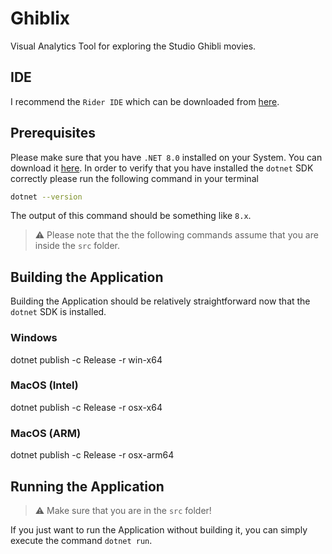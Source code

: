 # Ghiblix
Visual Analytics Tool for exploring the Studio Ghibli movies. 

## IDE
I recommend the `Rider IDE` which can be downloaded from [here](https://www.jetbrains.com/rider/download/).

## Prerequisites
Please make sure that you have `.NET 8.0` installed on your System. You can download it [here](https://dotnet.microsoft.com/en-us/download).
In order to verify that you have installed the `dotnet` SDK correctly please run the following command in your terminal

```bash
dotnet --version
```

The output of this command should be something like `8.x`.

> :warning: Please note that the the following commands assume that you are inside the  `src` folder.

## Building the Application
Building the Application should be relatively straightforward now that the `dotnet` SDK is installed.

### Windows 
dotnet publish -c Release -r win-x64

### MacOS (Intel)
dotnet publish -c Release -r osx-x64

### MacOS (ARM)
dotnet publish -c Release -r osx-arm64

## Running the Application

> :warning: Make sure that you are in the `src` folder!

If you just want to run the Application without building it, you can simply execute the command `dotnet run`.

